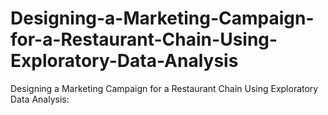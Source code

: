 # Designing-a-Marketing-Campaign-for-a-Restaurant-Chain-Using-Exploratory-Data-Analysis
Designing a Marketing Campaign for a Restaurant Chain Using Exploratory Data Analysis: 
